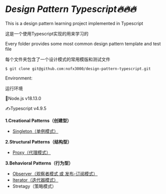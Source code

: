 # *Design Pattern Typescript🔥🔥🔥*

This is a design pattern learning project implemented in Typescript

这是一个使用Typescript实现的用来学习的

Every folder provides some most common design pattern template and test file

每个文件夹包含了一个设计模式的常用模版和测试文件

```$ git clone git@github.com:nofx3000/design-pattern-typescript.git```

Environment:

运行环境

📖Node.js v18.13.0

✍️Typescript v4.9.5

**1.Creational Patterns（创建型）**

- <a href="https://github.com/nofx3000/design-pattern-typescript/tree/master/singleton">Singleton（单例模式）</a>

**2.Structural Patterns（结构型）**

- <a href="https://github.com/nofx3000/design-pattern-typescript/tree/master/proxy">Proxy（代理模式）</a>

**3.Behavioral Patterns（行为型）**

- <a href="https://github.com/nofx3000/design-pattern-typescript/tree/master/observer">Observer（观察者模式 或 发布-订阅模式）</a>
- <a href="https://github.com/nofx3000/design-pattern-typescript/tree/master/iterator">Iterator（迭代器模式）</a>
- <a hef="https://github.com/nofx3000/design-pattern-typescript/tree/master/strategy">Stretagy（策略模式）</a>



